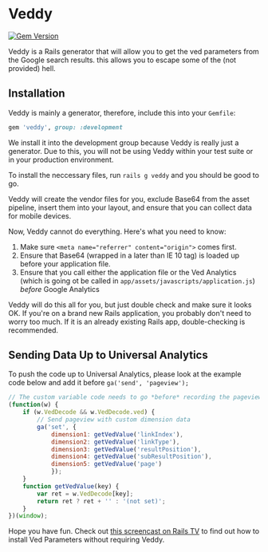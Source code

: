 # Veddy

[![Gem Version](https://badge.fury.io/rb/veddy.svg)](http://badge.fury.io/rb/veddy)

Veddy is a Rails generator that will allow you to get the ved parameters from the Google search results. this allows you to escape some of the (not provided) hell.

## Installation

Veddy is mainly a generator, therefore, include this into your `Gemfile`:

```ruby
gem 'veddy', group: :development
```

We install it into the development group because Veddy is really just a generator. Due to this, you will not be using Veddy within your test suite or in your production environment.

To install the neccessary files, run `rails g veddy` and you should be good to go.

Veddy will create the vendor files for you, exclude Base64 from the asset pipeline, insert them into your layout, and ensure that you can collect data for mobile devices.

Now, Veddy cannot do everything. Here's what you need to know:

1. Make sure `<meta name="referrer" content="origin">` comes first.
2. Ensure that Base64 (wrapped in a later than IE 10 tag) is loaded up before your application file.
3. Ensure that you call either the application file or the Ved Analytics (which is going ot be called in `app/assets/javascripts/application.js`) _before_ Google Analytics

Veddy will do this all for you, but just double check and make sure it looks OK. If you're on a brand new Rails application, you probably don't need to worry too much. If it is an already existing Rails app, double-checking is recommended.

## Sending Data Up to Universal Analytics

To push the code up to Universal Analytics, please look at the example code below and add it before `ga('send', 'pageview');`

```javascript
// The custom variable code needs to go *before* recording the pageview
(function(w) {
    if (w.VedDecode && w.VedDecode.ved) {
        // Send pageview with custom dimension data
        ga('set', {
            dimension1: getVedValue('linkIndex'),
            dimension2: getVedValue('linkType'),
            dimension3: getVedValue('resultPosition'),
            dimension4: getVedValue('subResultPosition'),
            dimension5: getVedValue('page')
            });
    }
    function getVedValue(key) {
        var ret = w.VedDecode[key];
        return ret ? ret + '' : '(not set)';
    }
})(window);
```

Hope you have fun. Check out [this screencast on Rails TV](http://www.rails.tv/videos/6826983/getting-ved-parameters-from-the-google-search-engine) to find out how to install Ved Parameters without requiring Veddy.
